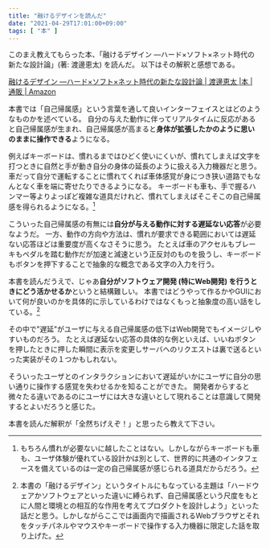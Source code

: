 ```yaml
---
title: "融けるデザインを読んだ"
date: "2021-04-29T17:01:00+09:00"
tags: [ "本" ]
---
```


このまえ教えてもらった本、「融けるデザイン ―ハード×ソフト×ネット時代の新たな設計論」(著: 渡邊恵太) を読んだ。
以下はその解釈と感想である。

[融けるデザイン ―ハード×ソフト×ネット時代の新たな設計論 | 渡邊恵太 |本 | 通販 | Amazon](https://www.amazon.co.jp/%E8%9E%8D%E3%81%91%E3%82%8B%E3%83%87%E3%82%B6%E3%82%A4%E3%83%B3-%E2%80%95%E3%83%8F%E3%83%BC%E3%83%89%C3%97%E3%82%BD%E3%83%95%E3%83%88%C3%97%E3%83%8D%E3%83%83%E3%83%88%E6%99%82%E4%BB%A3%E3%81%AE%E6%96%B0%E3%81%9F%E3%81%AA%E8%A8%AD%E8%A8%88%E8%AB%96-%E6%B8%A1%E9%82%8A%E6%81%B5%E5%A4%AA/dp/4861009383/ref=as_li_ss_tl?_encoding=UTF8&qid=&sr=&linkCode=sl1&tag=niche-22&linkId=65214e156cf3fb0219ea72f5cc293b7a&language=ja_JP)

本書では「自己帰属感」という言葉を通して良いインターフェイスとはどのようなものかを述べている。
自分の与えた動作に伴ってリアルタイムに反応があると自己帰属感が生まれ、自己帰属感が高まると**身体が拡張したかのように思いのままに操作できる**ようになる。

例えばキーボードは、慣れるまではひどく使いにくいが、慣れてしまえば文字を打つときに自然と手が動き自分の身体の延長のように扱える入力機器だと思う。
車だって自分で運転することに慣れてくれば車体感覚が身につき狭い道路でもなんとなく車を端に寄せたりできるようになる。
キーボードも車も、手で握るハンマー等よりよっぽど複雑な道具だけれど、慣れてしまえばそこそこの自己帰属感を得られるようになる。[^1]

こういった自己帰属感の有無には**自分が与える動作に対する遅延ない応答**が必要なようだ。
一方、動作の方向や方法は、慣れが要求できる範囲においては遅延ない応答ほどは重要度が高くなさそうに思う。
たとえば車のアクセルもブレーキもペダルを踏む動作だが加速と減速という正反対のものを扱うし、キーボードもボタンを押下することで抽象的な概念である文字の入力を行う。

本書を読んだうえで、じゃあ**自分がソフトウェア開発 (特にWeb開発) を行うときにどう活かせるか**というと結構難しい。
本書ではどうやって作るかやGUIにおいて何が良いのかを具体的に示しているわけではなくもっと抽象度の高い話をしている。[^2]

その中で"遅延"がユーザに与える自己帰属感の低下はWeb開発でもイメージしやすいものだろう。
たとえば遅延ない応答の具体的な例といえば、いいねボタンを押したときに押した瞬間に表示を変更しサーバへのリクエストは裏で送るといった実装がその１つかもしれない。

そういったユーザとのインタラクションにおいて遅延がいかにユーザに自分の思い通りに操作する感覚を失わせるかを知ることができた。
開発者からすると微々たる違いであるのにユーザには大きな違いとして現れることは意識して開発するとよいだろうと感じた。

本書を読んだ解釈が「全然ちげえぞ！」と思ったら教えて下さい。

[^1]: もちろん慣れが必要ないに越したことはない。しかしながらキーボードも車も、ユーザ体験が優れている設計かは別として、世界的に共通のインタフェースを備えているのは一定の自己帰属感が感じられる道具だからだろう。

[^2]: 本書の「融けるデザイン」というタイトルにもなっている主題は「ハードウェアかソフトウェアといった違いに縛られず、自己帰属感という尺度をもとに人間と環境との相互的な作用を考えてプロダクトを設計しよう」といった話だと思う。しかしながらここでは画面内で描画されるWebブラウザとそれをタッチパネルやマウスやキーボードで操作する入力機器に限定した話を取り上げた。
